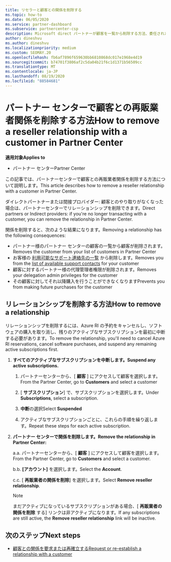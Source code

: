 ```yaml
---
title: リセラーと顧客との関係を削除する
ms.topic: how-to
ms.date: 06/05/2020
ms.service: partner-dashboard
ms.subservice: partnercenter-csp
description: Microsoft direct パートナーが顧客を一覧から削除する方法、委任された管理者特権を削除する方法、顧客のサポートまたは購入を停止する方法について説明します。
author: dineshvu
ms.author: dineshvu
ms.localizationpriority: medium
ms.custom: SEOMAY.20
ms.openlocfilehash: fb6af7896f659630bb6810868dc017e1968e4d19
ms.sourcegitcommit: b74701f3806af2c5da04b21f6c1d1371b56509cc
ms.translationtype: MT
ms.contentlocale: ja-JP
ms.lasthandoff: 08/19/2020
ms.locfileid: "88584681"
---
```

# <a name="how-to-remove-a-reseller-relationship-with-a-customer-in-partner-center"></a><span data-ttu-id="27213-103">パートナー センターで顧客との再販業者関係を削除する方法</span><span class="sxs-lookup"><span data-stu-id="27213-103">How to remove a reseller relationship with a customer in Partner Center</span></span>

<span data-ttu-id="27213-104">**適用対象**</span><span class="sxs-lookup"><span data-stu-id="27213-104">**Applies to**</span></span>

- <span data-ttu-id="27213-105">パートナー センター</span><span class="sxs-lookup"><span data-stu-id="27213-105">Partner Center</span></span>

<span data-ttu-id="27213-106">この記事では、パートナーセンターで顧客との再販業者関係を削除する方法について説明します。</span><span class="sxs-lookup"><span data-stu-id="27213-106">This article describes how to remove a reseller relationship with a customer in Partner Center.</span></span>

<span data-ttu-id="27213-107">ダイレクトパートナーまたは間接プロバイダー: 顧客とのやり取りがなくなった場合は、パートナーセンターでリレーションシップを削除できます。</span><span class="sxs-lookup"><span data-stu-id="27213-107">Direct partners or Indirect providers: if you're no longer transacting with a customer, you can remove the relationship in Partner Center.</span></span>

<span data-ttu-id="27213-108">関係を削除すると、次のような結果になります。</span><span class="sxs-lookup"><span data-stu-id="27213-108">Removing a relationship has the following consequences:</span></span>

- <span data-ttu-id="27213-109">パートナー様のパートナー センターの顧客の一覧から顧客が削除されます。</span><span class="sxs-lookup"><span data-stu-id="27213-109">Removes the customer from your list of customers in Partner Center</span></span>
- <span data-ttu-id="27213-110">お客様の [利用可能なサポート連絡先の一覧](assign-support-contacts.md) から削除します。</span><span class="sxs-lookup"><span data-stu-id="27213-110">Removes you from the [list of available support contacts](assign-support-contacts.md) for your customer</span></span>
- <span data-ttu-id="27213-111">顧客に対するパートナー様の代理管理者権限が削除されます。</span><span class="sxs-lookup"><span data-stu-id="27213-111">Removes your delegation admin privileges for the customer</span></span>
- <span data-ttu-id="27213-112">その顧客に対してそれ以降購入を行うことができなくなります</span><span class="sxs-lookup"><span data-stu-id="27213-112">Prevents you from making future purchases for the customer</span></span>

## <a name="how-to-remove-a-relationship"></a><span data-ttu-id="27213-113">リレーションシップを削除する方法</span><span class="sxs-lookup"><span data-stu-id="27213-113">How to remove a relationship</span></span>

<span data-ttu-id="27213-114">リレーションシップを削除するには、Azure RI の予約をキャンセルし、ソフトウェアの購入を取り消し、残りのアクティブなサブスクリプションを最初に中断する必要があります。</span><span class="sxs-lookup"><span data-stu-id="27213-114">To remove the relationship, you'll need to cancel Azure RI reservations, cancel software purchases, and suspend any remaining active subscriptions first.</span></span>

1. <span data-ttu-id="27213-115">**すべてのアクティブなサブスクリプションを中断します。**</span><span class="sxs-lookup"><span data-stu-id="27213-115">**Suspend any active subscriptions.**</span></span>

   1. <span data-ttu-id="27213-116">パートナーセンターから、[ **顧客** ] にアクセスして顧客を選択します。</span><span class="sxs-lookup"><span data-stu-id="27213-116">From the Partner Center, go to **Customers** and select a customer</span></span>

   2. <span data-ttu-id="27213-117">[ **サブスクリプション**] で、サブスクリプションを選択します。</span><span class="sxs-lookup"><span data-stu-id="27213-117">Under **Subscriptions**, select a subscription.</span></span>

   3. <span data-ttu-id="27213-118">**中断**の選択</span><span class="sxs-lookup"><span data-stu-id="27213-118">Select **Suspended**</span></span>

   4. <span data-ttu-id="27213-119">アクティブなサブスクリプションごとに、これらの手順を繰り返します。</span><span class="sxs-lookup"><span data-stu-id="27213-119">Repeat these steps for each active subscription.</span></span>

2. <span data-ttu-id="27213-120">**パートナー センターで関係を削除します。**</span><span class="sxs-lookup"><span data-stu-id="27213-120">**Remove the relationship in Partner Center:**</span></span>

   <span data-ttu-id="27213-121">a.</span><span class="sxs-lookup"><span data-stu-id="27213-121">a.</span></span> <span data-ttu-id="27213-122">パートナーセンターから、[ **顧客** ] にアクセスして顧客を選択します。</span><span class="sxs-lookup"><span data-stu-id="27213-122">From the Partner Center, go to **Customers** and select a customer.</span></span>

   <span data-ttu-id="27213-123">b.</span><span class="sxs-lookup"><span data-stu-id="27213-123">b.</span></span> <span data-ttu-id="27213-124">**[アカウント]** を選択します。</span><span class="sxs-lookup"><span data-stu-id="27213-124">Select the **Account**.</span></span>

   <span data-ttu-id="27213-125">c.</span><span class="sxs-lookup"><span data-stu-id="27213-125">c.</span></span> <span data-ttu-id="27213-126">[ **再販業者の関係を削除**] を選択します。</span><span class="sxs-lookup"><span data-stu-id="27213-126">Select **Remove reseller relationship**.</span></span>

   > [!NOTE]
   > <span data-ttu-id="27213-127">まだアクティブになっているサブスクリプションがある場合、[ **再販業者の関係を削除** する] リンクは非アクティブになります。</span><span class="sxs-lookup"><span data-stu-id="27213-127">If any subscriptions are still active, the **Remove reseller relationship** link will be inactive.</span></span>

## <a name="next-steps"></a><span data-ttu-id="27213-128">次のステップ</span><span class="sxs-lookup"><span data-stu-id="27213-128">Next steps</span></span>

- [<span data-ttu-id="27213-129">顧客との関係を要求または再確立する</span><span class="sxs-lookup"><span data-stu-id="27213-129">Request or re-establish a relationship with a customer</span></span>](request-a-relationship-with-a-customer.md)
